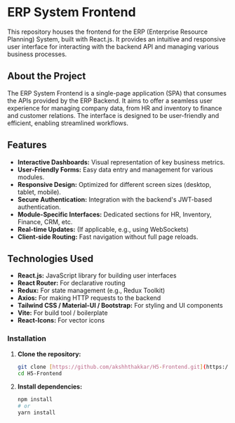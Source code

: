 # ERP System Frontend

This repository houses the frontend for the ERP (Enterprise Resource Planning) System, built with React.js. It provides an intuitive and responsive user interface for interacting with the backend API and managing various business processes.


## About the Project

The ERP System Frontend is a single-page application (SPA) that consumes the APIs provided by the ERP Backend. It aims to offer a seamless user experience for managing company data, from HR and inventory to finance and customer relations. The interface is designed to be user-friendly and efficient, enabling streamlined workflows.

## Features

* **Interactive Dashboards:** Visual representation of key business metrics.
* **User-Friendly Forms:** Easy data entry and management for various modules.
* **Responsive Design:** Optimized for different screen sizes (desktop, tablet, mobile).
* **Secure Authentication:** Integration with the backend's JWT-based authentication.
* **Module-Specific Interfaces:** Dedicated sections for HR, Inventory, Finance, CRM, etc.
* **Real-time Updates:** (If applicable, e.g., using WebSockets)
* **Client-side Routing:** Fast navigation without full page reloads.

## Technologies Used

* **React.js:** JavaScript library for building user interfaces
* **React Router:** For declarative routing
* **Redux:** For state management (e.g., Redux Toolkit)
* **Axios:** For making HTTP requests to the backend
* **Tailwind CSS / Material-UI / Bootstrap:** For styling and UI components
* **Vite:** For build tool / boilerplate
* **React-Icons:** For vector icons


### Installation

1.  **Clone the repository:**
    ```bash
    git clone [https://github.com/akshhthakkar/H5-Frontend.git](https://github.com/akshhthakkar/H5-Frontend.git)
    cd H5-Frontend
    ```

2.  **Install dependencies:**
    ```bash
    npm install
    # or
    yarn install
    ```


